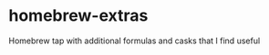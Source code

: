 homebrew-extras
===============

Homebrew tap with additional formulas and casks that I find useful
